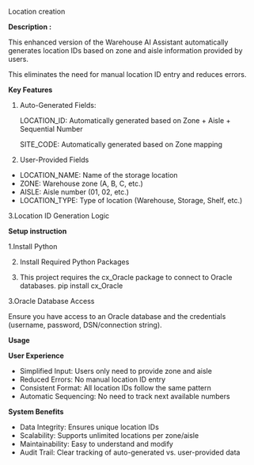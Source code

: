 Location creation  

**Description :**

This enhanced version of the Warehouse AI Assistant automatically generates location IDs based on zone and aisle information provided by users.

This eliminates the need for manual location ID entry and reduces errors.


**Key Features**

1. Auto-Generated Fields:
 
   LOCATION_ID: Automatically generated based on Zone + Aisle + Sequential Number

   SITE_CODE: Automatically generated based on Zone mapping

2. User-Provided Fields

- LOCATION_NAME: Name of the storage location
- ZONE: Warehouse zone (A, B, C, etc.)
- AISLE: Aisle number (01, 02, etc.)
- LOCATION_TYPE: Type of location (Warehouse, Storage, Shelf, etc.)

3.Location ID Generation Logic

**Setup instruction**

1.Install Python

2. Install Required Python Packages
   
3. This project requires the cx_Oracle package to connect to Oracle databases.
pip install cx_Oracle

3.Oracle Database Access

Ensure you have access to an Oracle database and the credentials (username, password, DSN/connection string).

**Usage**

 **User Experience**
 
- Simplified Input: Users only need to provide zone and aisle
- Reduced Errors: No manual location ID entry
- Consistent Format: All location IDs follow the same pattern
- Automatic Sequencing: No need to track next available numbers

**System Benefits**

- Data Integrity: Ensures unique location IDs
- Scalability: Supports unlimited locations per zone/aisle
- Maintainability: Easy to understand and modify
- Audit Trail: Clear tracking of auto-generated vs. user-provided data
